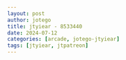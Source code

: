```yaml
---
layout: post
author: jotego
title: jtyiear - 8533440
date: 2024-07-12
categories: [arcade, jotego-jtyiear]
tags: [jtyiear, jtpatreon]
---
```


